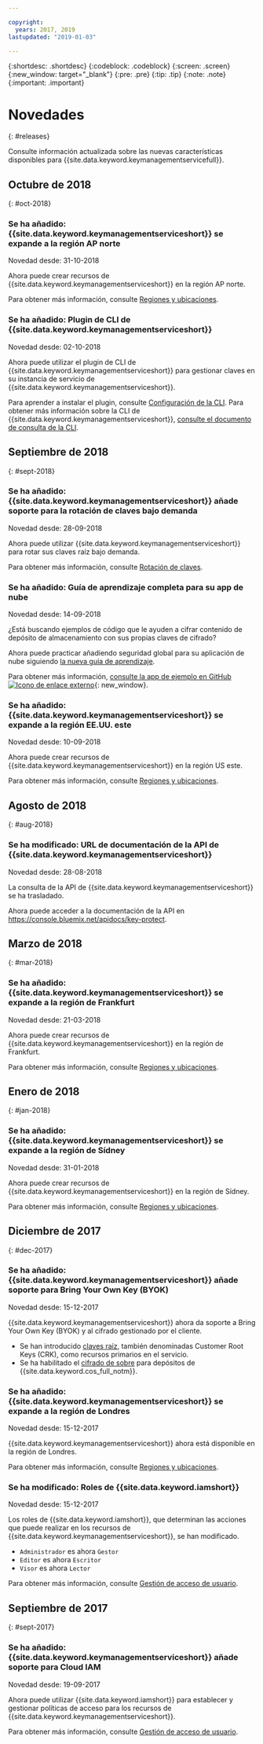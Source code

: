 ```yaml
---

copyright:
  years: 2017, 2019
lastupdated: "2019-01-03"

---
```


{:shortdesc: .shortdesc}
{:codeblock: .codeblock}
{:screen: .screen}
{:new_window: target="_blank"}
{:pre: .pre}
{:tip: .tip}
{:note: .note}
{:important: .important}

# Novedades
{: #releases}

Consulte información actualizada sobre las nuevas características disponibles para {{site.data.keyword.keymanagementservicefull}}. 

## Octubre de 2018
{: #oct-2018}

### Se ha añadido: {{site.data.keyword.keymanagementserviceshort}} se expande a la región AP norte
Novedad desde: 31-10-2018

Ahora puede crear recursos de {{site.data.keyword.keymanagementserviceshort}} en la región AP norte. 

Para obtener más información, consulte [Regiones y ubicaciones](/docs/services/key-protect/regions.html).

### Se ha añadido: Plugin de CLI de {{site.data.keyword.keymanagementserviceshort}}
Novedad desde: 02-10-2018

Ahora puede utilizar el plugin de CLI de {{site.data.keyword.keymanagementserviceshort}} para gestionar claves en su instancia de servicio de {{site.data.keyword.keymanagementserviceshort}}.

Para aprender a instalar el plugin, consulte [Configuración de la CLI](/docs/services/key-protect/set-up-cli.html). Para obtener más información sobre la CLI de {{site.data.keyword.keymanagementserviceshort}}, [consulte el documento de consulta de la CLI](/docs/services/key-protect/cli-reference.html).

## Septiembre de 2018
{: #sept-2018}

### Se ha añadido: {{site.data.keyword.keymanagementserviceshort}} añade soporte para la rotación de claves bajo demanda
Novedad desde: 28-09-2018

Ahora puede utilizar {{site.data.keyword.keymanagementserviceshort}} para rotar sus claves raíz bajo demanda.

Para obtener más información, consulte [Rotación de claves](/docs/services/key-protect/rotate-keys.html).

### Se ha añadido: Guía de aprendizaje completa para su app de nube
Novedad desde: 14-09-2018

¿Está buscando ejemplos de código que le ayuden a cifrar contenido de depósito de almacenamiento con sus propias claves de cifrado?

Ahora puede practicar añadiendo seguridad global para su aplicación de nube siguiendo [la nueva guía de aprendizaje](/docs/tutorials/cloud-e2e-security.html).

Para obtener más información, [consulte la app de ejemplo en GitHub ![Icono de enlace externo](../../icons/launch-glyph.svg "Icono de enlace externo")](https://github.com/IBM-Cloud/secure-file-storage){: new_window}.

### Se ha añadido: {{site.data.keyword.keymanagementserviceshort}} se expande a la región EE.UU. este
Novedad desde: 10-09-2018

Ahora puede crear recursos de {{site.data.keyword.keymanagementserviceshort}} en la región US este. 

Para obtener más información, consulte [Regiones y ubicaciones](/docs/services/key-protect/regions.html).

## Agosto de 2018
{: #aug-2018}

### Se ha modificado: URL de documentación de la API de {{site.data.keyword.keymanagementserviceshort}}
Novedad desde: 28-08-2018

La consulta de la API de {{site.data.keyword.keymanagementserviceshort}} se ha trasladado. 

Ahora puede acceder a la documentación de la API en
https://console.bluemix.net/apidocs/key-protect. 

## Marzo de 2018
{: #mar-2018}

### Se ha añadido: {{site.data.keyword.keymanagementserviceshort}} se expande a la región de Frankfurt
Novedad desde: 21-03-2018

Ahora puede crear recursos de {{site.data.keyword.keymanagementserviceshort}} en la región de Frankfurt. 

Para obtener más información, consulte [Regiones y ubicaciones](/docs/services/key-protect/regions.html).

## Enero de 2018
{: #jan-2018}

### Se ha añadido: {{site.data.keyword.keymanagementserviceshort}} se expande a la región de Sídney
Novedad desde: 31-01-2018

Ahora puede crear recursos de {{site.data.keyword.keymanagementserviceshort}} en la región de Sídney. 

Para obtener más información, consulte [Regiones y ubicaciones](/docs/services/key-protect/regions.html).

## Diciembre de 2017
{: #dec-2017}

### Se ha añadido: {{site.data.keyword.keymanagementserviceshort}} añade soporte para Bring Your Own Key (BYOK)
Novedad desde: 15-12-2017

{{site.data.keyword.keymanagementserviceshort}} ahora da soporte a Bring Your Own Key (BYOK) y al cifrado gestionado por el cliente.

- Se han introducido [claves raíz](/docs/services/key-protect/concepts/envelope-encryption.html#key-types), también denominadas Customer Root Keys (CRK), como recursos primarios en el servicio. 
- Se ha habilitado el [cifrado de sobre](/docs/services/key-protect/integrations/integrate-cos.html#kp-cos-how) para depósitos de {{site.data.keyword.cos_full_notm}}.

### Se ha añadido: {{site.data.keyword.keymanagementserviceshort}} se expande a la región de Londres
Novedad desde: 15-12-2017

{{site.data.keyword.keymanagementserviceshort}} ahora está disponible en la región de Londres. 

Para obtener más información, consulte [Regiones y ubicaciones](/docs/services/key-protect/regions.html).

### Se ha modificado: Roles de {{site.data.keyword.iamshort}}
Novedad desde: 15-12-2017

Los roles de {{site.data.keyword.iamshort}}, que determinan las acciones que puede realizar en los recursos de {{site.data.keyword.keymanagementserviceshort}}, se han modificado.

- `Administrador` es ahora `Gestor`
- `Editor` es ahora `Escritor`
- `Visor` es ahora `Lector`

Para obtener más información, consulte [Gestión de acceso de usuario](/docs/services/key-protect/manage-access.html).

## Septiembre de 2017
{: #sept-2017}

### Se ha añadido: {{site.data.keyword.keymanagementserviceshort}} añade soporte para Cloud IAM
Novedad desde: 19-09-2017

Ahora puede utilizar {{site.data.keyword.iamshort}} para establecer y gestionar políticas de acceso para los recursos de {{site.data.keyword.keymanagementserviceshort}}.

Para obtener más información, consulte [Gestión de acceso de usuario](/docs/services/key-protect/manage-access.html).
